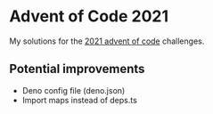 # Advent of Code 2021

My solutions for the [2021 advent of code](https://adventofcode.com/2021) challenges.

## Potential improvements

- Deno config file (deno.json)
- Import maps instead of deps.ts
